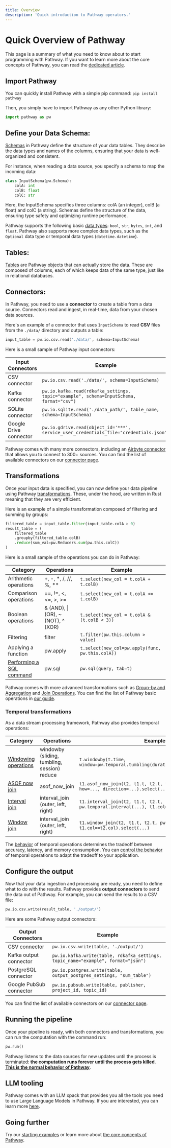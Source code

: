 ```yaml
---
title: Overview
description: 'Quick introduction to Pathway operators.'
---
```


# Quick Overview of Pathway
This page is a summary of what you need to know about to start programming with Pathway.
If you want to learn more about the core concepts of Pathway, you can read the [dedicated article](/developers/user-guide/introduction/concepts).

## Import Pathway

You can quickly install Pathway with a simple pip command: `pip install pathway`

Then, you simply have to import Pathway as any other Python library:
```python
import pathway as pw
```

## Define your Data Schema:

[Schemas](/developers/user-guide/connect/schema) in Pathway define the structure of your data tables. They describe the data types and names of the columns, ensuring that your data is well-organized and consistent.

For instance, when reading a data source, you specify a schema to map the incoming data:


```python
class InputSchema(pw.Schema):
    colA: int
    colB: float
    colC: str
```

Here, the InputSchema specifies three columns: colA (an integer), colB (a float) and colC (a string).
Schemas define the structure of the data, ensuring type safety and optimizing runtime performance.

Pathway supports the following basic [data types](/developers/user-guide/connect/datatypes): `bool`, `str`, `bytes`, `int`, and `float`.
Pathway also supports more complex data types, such as the `Optional` data type or temporal data types (`datetime.datetime`).

## Tables:

[Tables](https://pathway.com/developers/api-docs/pathway-table) are Pathway objects that can actually store the data. These are composed of columns, each of which keeps data of the same type, just like in relational databases.


## Connectors:
In Pathway, you need to use a **connector** to create a table from a data source. Connectors read and ingest, in real-time, data from your chosen data sources.

Here's an example of a connector that uses `InputSchema` to read **CSV** files from the `./data/` directory and outputs a table:

```python
input_table = pw.io.csv.read('./data/', schema=InputSchema)
```

Here is a small sample of Pathway input connectors:

| Input Connectors               |  Example                                                                                |
|--------------------------------|-----------------------------------------------------------------------------------------|
| CSV connector                  | `pw.io.csv.read('./data/', schema=InputSchema)`                                         |
| Kafka connector                | `pw.io.kafka.read(rdkafka_settings, topic="example", schema=InputSchema, format="csv")` |
| SQLite connector               | `pw.io.sqlite.read('./data_path/', table_name, schema=InputSchema)`                     |
| Google Drive connector         | `pw.io.gdrive.read(object_id='***', service_user_credentials_file="credentials.json")`  |

Pathway comes with many more connectors, including an [Airbyte connector](/developers/api-docs/pathway-io/airbyte) that allows you to connect to 300+ sources.
You can find the list of available connectors on our [connector page](/developers/user-guide/connect/pathway-connectors).

## Transformations
Once your input data is specified, you can now define your data pipeline using Pathway [transformations](/developers/user-guide/introduction/concepts#processing-the-data-with-transformations). These, under the hood, are written in Rust meaning that they are very efficient.

Here is an example of a simple transformation composed of filtering and summing by groups:

```python
filtered_table = input_table.filter(input_table.colA > 0)
result_table = (
    filtered_table
    .groupby(filtered_table.colB)
    .reduce(sum_val=pw.Reducers.sum(pw.this.colC))
)
```

Here is a small sample of the operations you can do in Pathway:

| Category                       | Operations                       | Example                                           |
|--------------------------------|----------------------------------|---------------------------------------------------|
| Arithmetic operations          | +, -, *, /, //, %, **              | `t.select(new_col = t.colA + t.colB)`             |
| Comparison operations          | ==, !=, <, <=, >, >=               | `t.select(new_col = t.colA <= t.colB)`            |
| Boolean operations             | & (AND), \| (OR), ~ (NOT), ^ (XOR) | `t.select(new_col = t.colA & (t.colB < 3))`       |
| Filtering                      | filter                             | `t.filter(pw.this.column > value)`                |
| Applying a function      | pw.apply                         | `t.select(new_col=pw.apply(func, pw.this.colA))` |
| [Performing a SQL command](/developers/api-docs/sql-api) | pw.sql                           | `pw.sql(query, tab=t)` |

Pathway comes with more advanced transformations such as [Group-by and Aggregation](/developers/user-guide/data-transformation/groupby-reduce-manual) and [Join Operations](/developers/user-guide/data-transformation/join-manual).
You can find the list of Pathway basic operations in [our guide](/developers/user-guide/data-transformation/table-operations).


### Temporal transformations
As a data stream processing framework, Pathway also provides temporal operations:

| Category                   | Operations                                    | Example                                           |
|----------------------------|-----------------------------------------------|---------------------------------------------------|
| [Windowing operations](/developers/user-guide/temporal-data/windows-manual)       | windowby (sliding, tumbling, session) reduce  | `t.windowby(t.time, window=pw.temporal.tumbling(duration=...),...).reduce(...)` |
| [ASOF now join](/developers/user-guide/data-transformation/indexes-in-pathway/#asof-now-join)     | asof_now_join                           | `t1.asof_now_join(t2, t1.t, t2.t, t1.name==t2.name, how=..., direction=...).select(...)`      |
| [Interval join](/developers/user-guide/temporal-data/interval-join)              | interval_join (outer, left, right)  | `t1.interval_join(t2, t1.t, t2.t, pw.temporal.interval(...), t1.col==t2.col).select(...)` |
| [Window join](/developers/user-guide/temporal-data/window-join)                | interval_join (outer, left, right)  | `t1.window_join(t2, t1.t, t2.t, pw.temporal.sliding(...), t1.col==t2.col).select(...)` |

The [behavior](/developers/user-guide/temporal-data/behaviors) of temporal operations determines the tradeoff between accuracy, latency, and memory consumption.
You can [control the behavior](/developers/user-guide/temporal-data/windows_with_behaviors) of temporal operations to adapt the tradeoff to your application.

## Configure the output
Now that your data ingestion and processing are ready, you need to define what to do with the results.
Pathway provides **output connectors** to send the data out of Pathway.
For example, you can send the results to a CSV file:

```python
pw.io.csv.write(result_table, './output/')
```

Here are some Pathway output connectors:

| Output Connectors              |  Example                                                                                |
|--------------------------------|-----------------------------------------------------------------------------------------|
| CSV connector                  | `pw.io.csv.write(table, './output/')`                                                   |
| Kafka output connector         | `pw.io.kafka.write(table, rdkafka_settings, topic_name="example", format="json")`       |
| PostgreSQL connector           | `pw.io.postgres.write(table, output_postgres_settings, "sum_table")`                    |
| Google PubSub connector        | `pw.io.pubsub.write(table, publisher, project_id, topic_id)`                            |

You can find the list of available connectors on our [connector page](/developers/user-guide/connect/pathway-connectors).


## Running the pipeline

Once your pipeline is ready, with both connectors and transformations, you can run the computation with the command run:
```python
pw.run()
```
Pathway listens to the data sources for new updates until the process is terminated: **the computation runs forever until the process gets killed**.
[**This is the normal behavior of Pathway**](/developers/user-guide/introduction/concepts#running-the-computation-with-the-rust-engine).

## LLM tooling
Pathway comes with an LLM xpack that provides you all the tools you need to use Large Language Models in Pathway.
If you are interested, you can learn more [here](/developers/user-guide/llm-xpack/overview).

## Going further
Try our [starting examples](/developers/user-guide/introduction/first_realtime_app_with_pathway) or learn more about [the core concepts of Pathway](/developers/user-guide/introduction/concepts).
